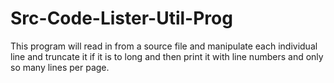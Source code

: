 Src-Code-Lister-Util-Prog
=========================

This program will read in from a source file and manipulate each individual line and truncate it if it is to long and then print it with line numbers and only so many lines per page.
